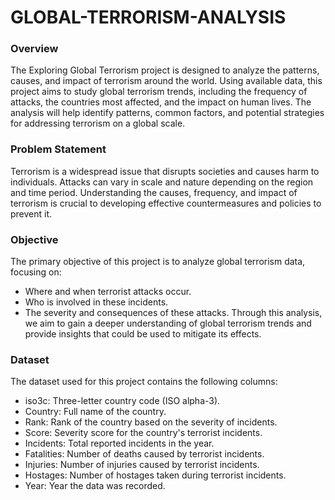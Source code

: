 # GLOBAL-TERRORISM-ANALYSIS
### Overview
The Exploring Global Terrorism project is designed to analyze the patterns, causes, and impact of terrorism around the world. Using available data, this project aims to study global terrorism trends, including the frequency of attacks, the countries most affected, and the impact on human lives. The analysis will help identify patterns, common factors, and potential strategies for addressing terrorism on a global scale.

### Problem Statement
Terrorism is a widespread issue that disrupts societies and causes harm to individuals. Attacks can vary in scale and nature depending on the region and time period. Understanding the causes, frequency, and impact of terrorism is crucial to developing effective countermeasures and policies to prevent it.

### Objective
The primary objective of this project is to analyze global terrorism data, focusing on:

- Where and when terrorist attacks occur.
- Who is involved in these incidents.
- The severity and consequences of these attacks.
Through this analysis, we aim to gain a deeper understanding of global terrorism trends and provide insights that could be used to mitigate its effects.

### Dataset
The dataset used for this project contains the following columns:

- iso3c: Three-letter country code (ISO alpha-3).
- Country: Full name of the country.
- Rank: Rank of the country based on the severity of incidents.
- Score: Severity score for the country's terrorist incidents.
- Incidents: Total reported incidents in the year.
- Fatalities: Number of deaths caused by terrorist incidents.
- Injuries: Number of injuries caused by terrorist incidents.
- Hostages: Number of hostages taken during terrorist incidents.
- Year: Year the data was recorded.
